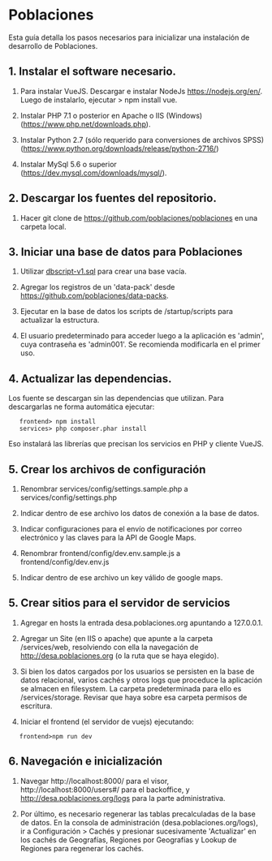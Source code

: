 # Poblaciones
Esta guía detalla los pasos necesarios para inicializar una instalación de desarrollo de Poblaciones.

## 1. Instalar el software necesario.

1) Para instalar VueJS. Descargar e instalar NodeJs https://nodejs.org/en/. Luego de instalarlo, ejecutar > npm install vue.

2) Instalar PHP 7.1 o posterior en Apache o IIS (Windows) (https://www.php.net/downloads.php).

3) Instalar Python 2.7 (sólo requerido para conversiones de archivos SPSS) (https://www.python.org/downloads/release/python-2716/)

4) Instalar MySql 5.6 o superior (https://dev.mysql.com/downloads/mysql/).

## 2. Descargar los fuentes del repositorio.

1) Hacer git clone de https://github.com/poblaciones/poblaciones en una carpeta local.

## 3. Iniciar una base de datos para Poblaciones

1) Utilizar [dbscript-v1.sql](dbscript-v1.sql) para crear una base vacía. 

2) Agregar los registros de un 'data-pack' desde https://github.com/poblaciones/data-packs.

3) Ejecutar en la base de datos los scripts de /startup/scripts para actualizar la estructura.

4) El usuario predeterminado para acceder luego a la aplicación es 'admin', cuya contraseña es 'admin001'. Se recomienda modificarla en el primer uso.

## 4. Actualizar las dependencias.

Los fuente se descargan sin las dependencias que utilizan. Para descargarlas ne forma automática ejecutar:

```
   frontend> npm install
   services> php composer.phar install
```

Eso instalará las librerías que precisan los servicios en PHP y cliente VueJS.

## 5. Crear los archivos de configuración

1) Renombrar services/config/settings.sample.php a services/config/settings.php 
 
2) Indicar dentro de ese archivo los datos de conexión a la base de datos. 

3) Indicar configuraciones para el envío de notificaciones por correo electrónico y las claves para la API de Google Maps.

4) Renombrar frontend/config/dev.env.sample.js a frontend/config/dev.env.js
 
5) Indicar dentro de ese archivo un key válido de google maps.

## 5. Crear sitios para el servidor de servicios

1) Agregar en hosts la entrada desa.poblaciones.org apuntando a 127.0.0.1.

2) Agregar un Site (en IIS o apache) que apunte a la carpeta /services/web, resolviendo con ella la navegación de http://desa.poblaciones.org (o la ruta que se haya elegido).

3) Si bien los datos cargados por los usuarios se persisten en la base de datos relacional, varios cachés y otros logs que proceduce la aplicación se almacen en filesystem. La carpeta predeterminada para ello es /services/storage. Revisar que haya sobre esa carpeta permisos de escritura.

4) Iniciar el frontend (el servidor de vuejs) ejecutando:
 ```
    frontend>npm run dev
```
## 6. Navegación e inicialización 

1) Navegar http://localhost:8000/ para el visor, http://localhost:8000/users#/ para el backoffice, y http://desa.poblaciones.org/logs para la parte administrativa.

2) Por último, es necesario regenerar las tablas precalculadas de la base de datos. En la consola de administración (desa.poblaciones.org/logs), ir a Configuración > Cachés y presionar sucesivamente 'Actualizar' en los cachés de Geografías, Regiones por Geografías y Lookup de Regiones para regenerar los cachés.
